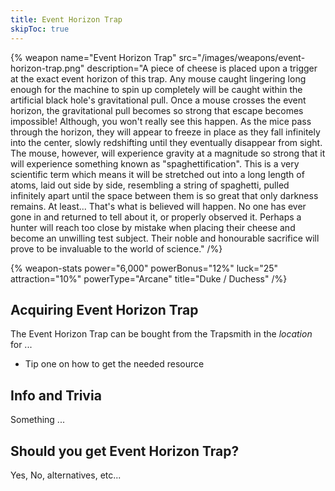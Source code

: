 ```yaml
---
title: Event Horizon Trap
skipToc: true
---
```


{% weapon
 name="Event Horizon Trap"
 src="/images/weapons/event-horizon-trap.png"
 description="A piece of cheese is placed upon a trigger at the exact event horizon of this trap. Any mouse caught lingering long enough for the machine to spin up completely will be caught within the artificial black hole's gravitational pull. Once a mouse crosses the event horizon, the gravitational pull becomes so strong that escape becomes impossible! Although, you won't really see this happen. As the mice pass through the horizon, they will appear to freeze in place as they fall infinitely into the center, slowly redshifting until they eventually disappear from sight. The mouse, however, will experience gravity at a magnitude so strong that it will experience something known as "spaghettification". This is a very scientific term which means it will be stretched out into a long length of atoms, laid out side by side, resembling a string of spaghetti, pulled infinitely apart until the space between them is so great that only darkness remains. At least... That's what is believed will happen. No one has ever gone in and returned to tell about it, or properly observed it. Perhaps a hunter will reach too close by mistake when placing their cheese and become an unwilling test subject. Their noble and honourable sacrifice will prove to be invaluable to the world of science."
/%}

{% weapon-stats
 power="6,000"
 powerBonus="12%"
 luck="25"
 attraction="10%"
 powerType="Arcane"
 title="Duke / Duchess"
/%}

## Acquiring Event Horizon Trap

The Event Horizon Trap can be bought from the Trapsmith in the *location* for ...

- Tip one on how to get the needed resource

## Info and Trivia

Something ...

## Should you get Event Horizon Trap?

Yes, No, alternatives, etc...
